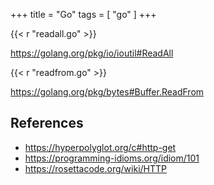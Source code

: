 +++
title = "Go"
tags = [ "go" ]
+++

{{< r "readall.go" >}}

<https://golang.org/pkg/io/ioutil#ReadAll>

{{< r "readfrom.go" >}}

<https://golang.org/pkg/bytes#Buffer.ReadFrom>

## References

- <https://hyperpolyglot.org/c#http-get>
- <https://programming-idioms.org/idiom/101>
- <https://rosettacode.org/wiki/HTTP>
